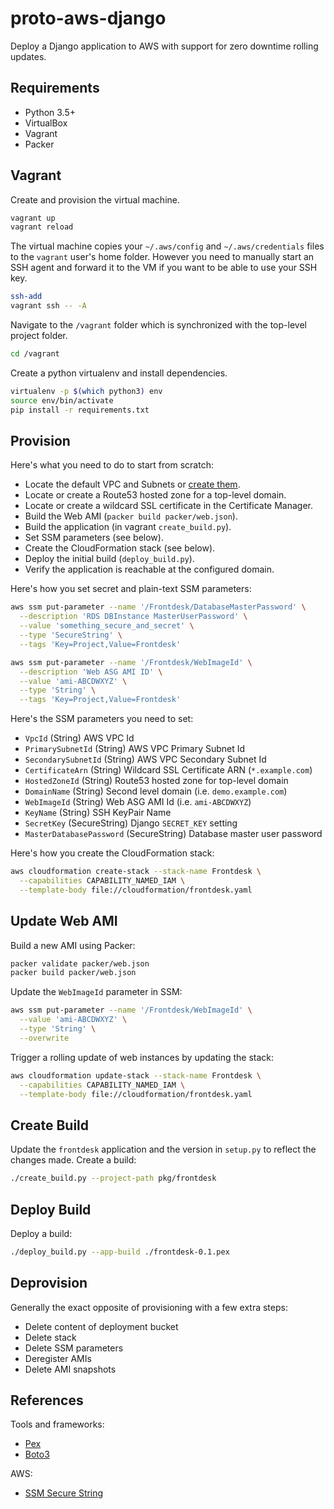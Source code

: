 # proto-aws-django

Deploy a Django application to AWS with support for zero downtime rolling
updates.

## Requirements

* Python 3.5+
* VirtualBox
* Vagrant
* Packer

## Vagrant

Create and provision the virtual machine.

```bash
vagrant up
vagrant reload
```

The virtual machine copies your `~/.aws/config` and `~/.aws/credentials` files
to the `vagrant` user's home folder. However you need to manually start an SSH
agent and forward it to the VM if you want to be able to use your SSH key.

```bash
ssh-add
vagrant ssh -- -A
```

Navigate to the `/vagrant` folder which is synchronized with the top-level
project folder.

```bash
cd /vagrant
```

Create a python virtualenv and install dependencies.

```bash
virtualenv -p $(which python3) env
source env/bin/activate
pip install -r requirements.txt
```

## Provision

Here's what you need to do to start from scratch:

* Locate the default VPC and Subnets or [create them](https://docs.aws.amazon.com/vpc/latest/userguide/default-vpc.html#default-vpc-components).
* Locate or create a Route53 hosted zone for a top-level domain.
* Locate or create a wildcard SSL certificate in the Certificate Manager.
* Build the Web AMI (`packer build packer/web.json`).
* Build the application (in vagrant `create_build.py`).
* Set SSM parameters (see below).
* Create the CloudFormation stack (see below).
* Deploy the initial build (`deploy_build.py`).
* Verify the application is reachable at the configured domain.

Here's how you set secret and plain-text SSM parameters:

```bash
aws ssm put-parameter --name '/Frontdesk/DatabaseMasterPassword' \
  --description 'RDS DBInstance MasterUserPassword' \
  --value 'something_secure_and_secret' \
  --type 'SecureString' \
  --tags 'Key=Project,Value=Frontdesk'

aws ssm put-parameter --name '/Frontdesk/WebImageId' \
  --description 'Web ASG AMI ID' \
  --value 'ami-ABCDWXYZ' \
  --type 'String' \
  --tags 'Key=Project,Value=Frontdesk'
```

Here's the SSM parameters you need to set:

* `VpcId` (String) AWS VPC Id
* `PrimarySubnetId` (String) AWS VPC Primary Subnet Id
* `SecondarySubnetId` (String) AWS VPC Secondary Subnet Id
* `CertificateArn` (String) Wildcard SSL Certificate ARN (`*.example.com`)
* `HostedZoneId` (String) Route53 hosted zone for top-level domain
* `DomainName` (String) Second level domain (i.e. `demo.example.com`)
* `WebImageId` (String) Web ASG AMI Id (i.e. `ami-ABCDWXYZ`)
* `KeyName` (String) SSH KeyPair Name
* `SecretKey` (SecureString) Django `SECRET_KEY` setting
* `MasterDatabasePassword` (SecureString) Database master user password

Here's how you create the CloudFormation stack:

```bash
aws cloudformation create-stack --stack-name Frontdesk \
  --capabilities CAPABILITY_NAMED_IAM \
  --template-body file://cloudformation/frontdesk.yaml
```

## Update Web AMI

Build a new AMI using Packer:

```bash
packer validate packer/web.json
packer build packer/web.json
```

Update the `WebImageId` parameter in SSM:

```bash
aws ssm put-parameter --name '/Frontdesk/WebImageId' \
  --value 'ami-ABCDWXYZ' \
  --type 'String' \
  --overwrite
```

Trigger a rolling update of web instances by updating the stack:

```bash
aws cloudformation update-stack --stack-name Frontdesk \
  --capabilities CAPABILITY_NAMED_IAM \
  --template-body file://cloudformation/frontdesk.yaml
```

## Create Build

Update the `frontdesk` application and the version in `setup.py` to reflect the
changes made. Create a build:

```bash
./create_build.py --project-path pkg/frontdesk
```

## Deploy Build

Deploy a build:

```bash
./deploy_build.py --app-build ./frontdesk-0.1.pex
```

## Deprovision

Generally the exact opposite of provisioning with a few extra steps:

* Delete content of deployment bucket
* Delete stack
* Delete SSM parameters
* Deregister AMIs
* Delete AMI snapshots

## References

Tools and frameworks:

* [Pex](https://pex.readthedocs.io/en/stable/index.html)
* [Boto3](https://boto3.amazonaws.com/v1/documentation/api/latest/index.html)

AWS:

* [SSM Secure String](https://docs.aws.amazon.com/AWSCloudFormation/latest/UserGuide/dynamic-references.html#dynamic-references-ssm-secure-strings)
